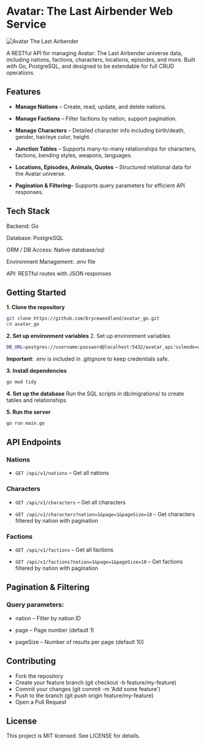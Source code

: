 # Avatar: The Last Airbender Web Service

![Avatar The Last Airbender](https://i.redd.it/6u7upwccu0my.png)

A RESTful API for managing Avatar: The Last Airbender universe data, including nations, factions, characters, 
locations, episodes, and more. Built with Go, PostgreSQL, and designed to be extendable for full CRUD operations.

## Features

- **Manage Nations** – Create, read, update, and delete nations.

- **Manage Factions** – Filter factions by nation, support pagination.

- **Manage Characters** – Detailed character info including birth/death, gender, hair/eye color, height.

- **Junction Tables** – Supports many-to-many relationships for characters, factions, bending styles, weapons, languages.

- **Locations, Episodes, Animals, Quotes** – Structured relational data for the Avatar universe.

- **Pagination & Filtering**– Supports query parameters for efficient API responses.

## Tech Stack

Backend: Go

Database: PostgreSQL

ORM / DB Access: Native database/sql

Environment Management: .env file

API: RESTful routes with JSON responses

## Getting Started

**1. Clone the repository**
```bash
git clone https://github.com/brycewoodland/avatar_go.git
cd avatar_go
```
**2. Set up environment variables**
2. Set up environment variables
```bash
DB_URL=postgres://username:password@localhost:5432/avatar_api?sslmode=disable
```
**Important**: .env is included in .gitignore to keep credentials safe.

**3. Install dependencies**
```bash
go mod tidy
```
**4. Set up the database**
Run the SQL scripts in db/migrations/ to create tables and relationships

**5. Run the server**
```bash
go run main.go
```

## API Endpoints
### Nations

- ```GET /api/v1/nations``` – Get all nations
  
### Characters

- ```GET /api/v1/characters``` – Get all characters
  
- ```GET /api/v1/characters?nation=1&page=1&pageSize=10``` – Get characters filtered by nation with pagination

### Factions

- ```GET /api/v1/factions``` – Get all factions

- ```GET /api/v1/factions?nation=1&page=1&pageSize=10``` – Get factions filtered by nation with pagination

## Pagination & Filtering

### Query parameters:

  - nation – Filter by nation ID

  - page – Page number (default 1)

  - pageSize – Number of results per page (default 10)

## Contributing

- Fork the repository
- Create your feature branch (git checkout -b feature/my-feature)
- Commit your changes (git commit -m 'Add some feature')
- Push to the branch (git push origin feature/my-feature)
- Open a Pull Request

## License

This project is MIT licensed. See LICENSE for details.

